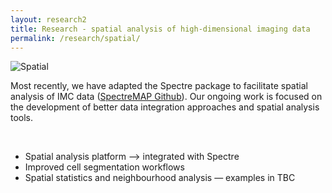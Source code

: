 ```yaml
---
layout: research2
title: Research - spatial analysis of high-dimensional imaging data
permalink: /research/spatial/
---
```


![Spatial](https://wiki.centenary.org.au/download/attachments/172228252/image2021-2-25_22-32-15.png?version=1&modificationDate=1614252735692&api=v2)

Most recently, we have adapted the Spectre package to facilitate spatial analysis of IMC data ([SpectreMAP Github](https://github.com/ImmuneDynamics/SpectreMAP)). Our ongoing work is focused on the development of better data integration approaches and spatial analysis tools.

<br />



- Spatial analysis platform --> integrated with Spectre
- Improved cell segmentation workflows
- Spatial statistics and neighbourhood analysis
— examples in TBC

<br />
